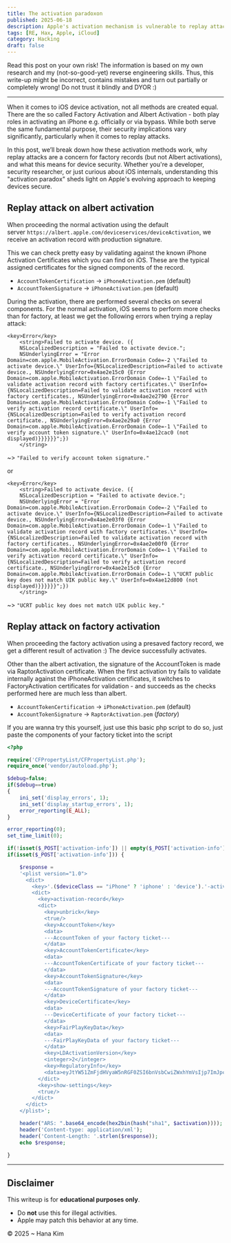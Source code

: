 ```yaml
---
title: The activation paradoxon
published: 2025-06-18
description: Apple's activation mechanism is vulnerable to replay attacks, affected iPhones, iPads, iPods, iWatches
tags: [RE, Hax, Apple, iCloud]
category: Hacking
draft: false
---
```


Read this post on your own risk! The information is based on my own research and my (not-so-good-yet) reverse engineering skills. Thus, this write-up might be incorrect, contains mistakes and turn out partially or completely wrong! Do not trust it blindly and DYOR :\)

---

When it comes to iOS device activation, not all methods are created equal. There are the so called Factory Activation and Albert Activation - both play roles in activating an iPhone e.g. officially or via bypass. While both serve the same fundamental purpose, their security implications vary significantly, particularly when it comes to replay attacks.

In this post, we’ll break down how these activation methods work, why replay attacks are a concern for factory records (but not Albert activations), and what this means for device security. Whether you're a developer, security researcher, or just curious about iOS internals, understanding this "activation paradox" sheds light on Apple's evolving approach to keeping devices secure.

## **Replay attack on albert activation**

When proceeding the normal activation using the default server `https://albert.apple.com/deviceservices/deviceActivation`, we receive an activation record with production signature.

This we can check pretty easy by validating against the known iPhone Activation Certificates which you can find on iOS. These are the typical assigned certificates for the signed components of the record.

- `AccountTokenCertification` -> `iPhoneActivation.pem` (default)
- `AccountTokenSignature` -> `iPhoneActivation.pem` (default)

During the activation, there are performed several checks on several components. For the normal activation, iOS seems to perform more checks than for factory, at least we get the following errors when trying a replay attack:

```
<key>Error</key>
	<string>Failed to activate device. ({
    NSLocalizedDescription = "Failed to activate device.";
    NSUnderlyingError = "Error Domain=com.apple.MobileActivation.ErrorDomain Code=-2 \"Failed to activate device.\" UserInfo={NSLocalizedDescription=Failed to activate device., NSUnderlyingError=0x4ae2e15c0 {Error Domain=com.apple.MobileActivation.ErrorDomain Code=-1 \"Failed to validate activation record with factory certificates.\" UserInfo={NSLocalizedDescription=Failed to validate activation record with factory certificates., NSUnderlyingError=0x4ae2e2790 {Error Domain=com.apple.MobileActivation.ErrorDomain Code=-1 \"Failed to verify activation record certificate.\" UserInfo={NSLocalizedDescription=Failed to verify activation record certificate., NSUnderlyingError=0x4ae2e29a0 {Error Domain=com.apple.MobileActivation.ErrorDomain Code=-1 \"Failed to verify account token signature.\" UserInfo=0x4ae12cac0 (not displayed)}}}}}}";})
    </string>
```

~> `"Failed to verify account token signature."`

or

```
<key>Error</key>
	<string>Failed to activate device. ({
    NSLocalizedDescription = "Failed to activate device.";
    NSUnderlyingError = "Error Domain=com.apple.MobileActivation.ErrorDomain Code=-2 \"Failed to activate device.\" UserInfo={NSLocalizedDescription=Failed to activate device., NSUnderlyingError=0x4ae2e03f0 {Error Domain=com.apple.MobileActivation.ErrorDomain Code=-1 \"Failed to validate activation record with factory certificates.\" UserInfo={NSLocalizedDescription=Failed to validate activation record with factory certificates., NSUnderlyingError=0x4ae2e00f0 {Error Domain=com.apple.MobileActivation.ErrorDomain Code=-1 \"Failed to verify activation record certificate.\" UserInfo={NSLocalizedDescription=Failed to verify activation record certificate., NSUnderlyingError=0x4ae2e15c0 {Error Domain=com.apple.MobileActivation.ErrorDomain Code=-1 \"UCRT public key does not match UIK public key.\" UserInfo=0x4ae12d800 (not displayed)}}}}}}";})
    </string>
```

~> `"UCRT public key does not match UIK public key."`

## **Replay attack on factory activation**

When proceeding the factory activation using a presaved factory record, we get a different result of activation :) The device successfully activates.

Other than the albert activation, the signature of the AccountToken is made via RaptorActivation certificate. When the first activation try fails to validate internally against the iPhoneActivation certificates, it switches to FactoryActivation certificates for validation - and succeeds as the checks performed here are much less than albert.

- `AccountTokenCertification` -> `iPhoneActivation.pem` (default)
- `AccountTokenSignature` -> `RaptorActivation.pem` (*factory*)

If you are wanna try this yourself, just use this basic php script to do so, just paste the components of your factory ticket into the script

```php
<?php

require('CFPropertyList/CFPropertyList.php'); 
require_once('vendor/autoload.php');

$debug=false;
if($debug==true)
{ 
	ini_set('display_errors', 1);
	ini_set('display_startup_errors', 1);
	error_reporting(E_ALL);
}

error_reporting(0);
set_time_limit(0);

if(!isset($_POST['activation-info']) || empty($_POST['activation-info'])) { exit('Method not implemented'); }
if(isset($_POST['activation-info'])) {

    $response =
    '<plist version="1.0">
      <dict>
        <key>'.($deviceClass == "iPhone" ? 'iphone' : 'device').'-activation</key>
        <dict>
          <key>activation-record</key>
          <dict>
            <key>unbrick</key>
            <true/>
            <key>AccountToken</key>
            <data>
            ---AccountToken of your factory ticket---
            </data>
            <key>AccountTokenCertificate</key>
            <data>
            ---AccountTokenCertificate of your factory ticket---
            </data>
            <key>AccountTokenSignature</key>
            <data>
            ---AccountTokenSignature of your factory ticket---
            </data>
            <key>DeviceCertificate</key>
            <data>
            ---DeviceCertificate of your factory ticket---
            </data>
            <key>FairPlayKeyData</key>
            <data>
            ---FairPlayKeyData of your factory ticket---
            </data>
            <key>LDActivationVersion</key>
            <integer>2</integer>
            <key>RegulatoryInfo</key>
            <data>eyJtYW51ZmFjdHVyaW5nRGF0ZSI6bnVsbCwiZWxhYmVsIjp7ImJpcyI6bnVsbCwibWlpdCI6eyJuYWwiOm51bGwsImxhYmVsSWQiOm51bGx9fSwiY291bnRyeU9mT3JpZ2luIjpudWxsfQ==</data>
          </dict>
          <key>show-settings</key>
          <true/>
        </dict>
      </dict>
    </plist>';

    header("ARS: ".base64_encode(hex2bin(hash("sha1", $activation))));
    header('Content-type: application/xml');
    header('Content-Length: '.strlen($response));
    echo $response;

}
```

---

## Disclaimer

This writeup is for **educational purposes only**.

- Do **not** use this for illegal activities.
- Apple may patch this behavior at any time.



© 2025  ~ Hana Kim